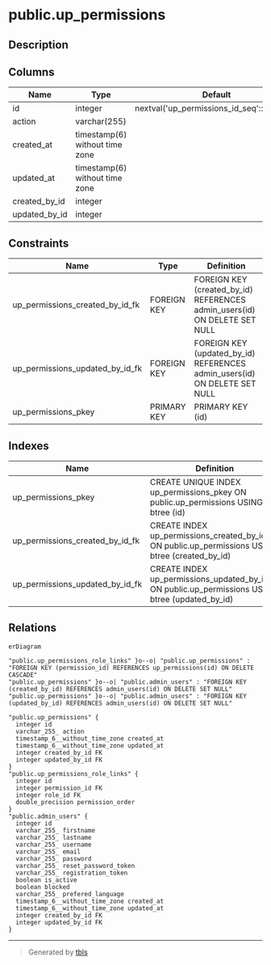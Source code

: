 # public.up_permissions

## Description

## Columns

| Name | Type | Default | Nullable | Children | Parents | Comment |
| ---- | ---- | ------- | -------- | -------- | ------- | ------- |
| id | integer | nextval('up_permissions_id_seq'::regclass) | false | [public.up_permissions_role_links](public.up_permissions_role_links.md) |  |  |
| action | varchar(255) |  | true |  |  |  |
| created_at | timestamp(6) without time zone |  | true |  |  |  |
| updated_at | timestamp(6) without time zone |  | true |  |  |  |
| created_by_id | integer |  | true |  | [public.admin_users](public.admin_users.md) |  |
| updated_by_id | integer |  | true |  | [public.admin_users](public.admin_users.md) |  |

## Constraints

| Name | Type | Definition |
| ---- | ---- | ---------- |
| up_permissions_created_by_id_fk | FOREIGN KEY | FOREIGN KEY (created_by_id) REFERENCES admin_users(id) ON DELETE SET NULL |
| up_permissions_updated_by_id_fk | FOREIGN KEY | FOREIGN KEY (updated_by_id) REFERENCES admin_users(id) ON DELETE SET NULL |
| up_permissions_pkey | PRIMARY KEY | PRIMARY KEY (id) |

## Indexes

| Name | Definition |
| ---- | ---------- |
| up_permissions_pkey | CREATE UNIQUE INDEX up_permissions_pkey ON public.up_permissions USING btree (id) |
| up_permissions_created_by_id_fk | CREATE INDEX up_permissions_created_by_id_fk ON public.up_permissions USING btree (created_by_id) |
| up_permissions_updated_by_id_fk | CREATE INDEX up_permissions_updated_by_id_fk ON public.up_permissions USING btree (updated_by_id) |

## Relations

```mermaid
erDiagram

"public.up_permissions_role_links" }o--o| "public.up_permissions" : "FOREIGN KEY (permission_id) REFERENCES up_permissions(id) ON DELETE CASCADE"
"public.up_permissions" }o--o| "public.admin_users" : "FOREIGN KEY (created_by_id) REFERENCES admin_users(id) ON DELETE SET NULL"
"public.up_permissions" }o--o| "public.admin_users" : "FOREIGN KEY (updated_by_id) REFERENCES admin_users(id) ON DELETE SET NULL"

"public.up_permissions" {
  integer id
  varchar_255_ action
  timestamp_6__without_time_zone created_at
  timestamp_6__without_time_zone updated_at
  integer created_by_id FK
  integer updated_by_id FK
}
"public.up_permissions_role_links" {
  integer id
  integer permission_id FK
  integer role_id FK
  double_precision permission_order
}
"public.admin_users" {
  integer id
  varchar_255_ firstname
  varchar_255_ lastname
  varchar_255_ username
  varchar_255_ email
  varchar_255_ password
  varchar_255_ reset_password_token
  varchar_255_ registration_token
  boolean is_active
  boolean blocked
  varchar_255_ prefered_language
  timestamp_6__without_time_zone created_at
  timestamp_6__without_time_zone updated_at
  integer created_by_id FK
  integer updated_by_id FK
}
```

---

> Generated by [tbls](https://github.com/k1LoW/tbls)
